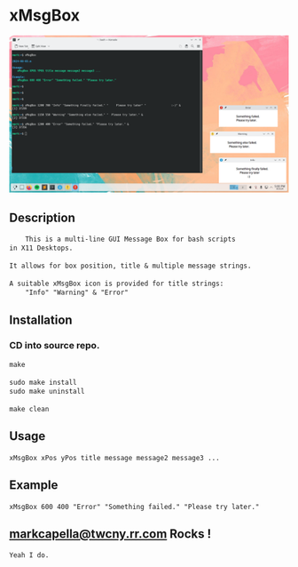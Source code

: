 # xMsgBox
    
!['xMsgBox'](https://github.com/markcapella/xMsgBox/blob/main/screenshot.png)
    
## Description
        This is a multi-line GUI Message Box for bash scripts
    in X11 Desktops.

    It allows for box position, title & multiple message strings.

    A suitable xMsgBox icon is provided for title strings:
        "Info" "Warning" & "Error"
    
    
## Installation
    
### CD into source repo.
    make
    
    sudo make install
    sudo make uninstall
    
    make clean
    
    
## Usage
    xMsgBox xPos yPos title message message2 message3 ...
    
    
## Example
    xMsgBox 600 400 "Error" "Something failed." "Please try later."
    
    
## markcapella@twcny.rr.com Rocks !
    Yeah I do.
    
    
